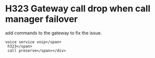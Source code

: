 # H323 Gateway call drop when call manager failover


add commands to the gateway to fix the issue.
```
voice service voip</span>
 h323</span>
 call preserve</span></div>
```


